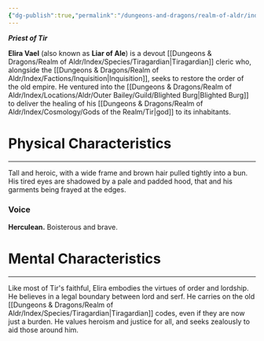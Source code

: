 ```yaml
---
{"dg-publish":true,"permalink":"/dungeons-and-dragons/realm-of-aldr/index/characters/archive/elira-vael/"}
---
```


***Priest of Tir***

**Elira Vael** (also known as **Liar of Ale**) is a devout [[Dungeons & Dragons/Realm of Aldr/Index/Species/Tiragardian\|Tiragardian]] cleric who, alongside the [[Dungeons & Dragons/Realm of Aldr/Index/Factions/Inquisition\|Inquisition]], seeks to restore the order of the old empire. He ventured into the [[Dungeons & Dragons/Realm of Aldr/Index/Locations/Aldr/Outer Bailey/Guild/Blighted Burg\|Blighted Burg]] to deliver the healing of his [[Dungeons & Dragons/Realm of Aldr/Index/Cosmology/Gods of the Realm/Tir\|god]] to its inhabitants.
# Physical Characteristics
---
Tall and heroic, with a wide frame and brown hair pulled tightly into a bun. His tired eyes are shadowed by a pale and padded hood, that and his garments being frayed at the edges.
### Voice
**Herculean.** Boisterous and brave.
# Mental Characteristics
---
Like most of Tir's faithful, Elira embodies the virtues of order and lordship. He believes in a legal boundary between lord and serf. He carries on the old [[Dungeons & Dragons/Realm of Aldr/Index/Species/Tiragardian\|Tiragardian]] codes, even if they are now just a burden. He values heroism and justice for all, and seeks zealously to aid those around him.
